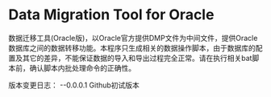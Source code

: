 Data Migration Tool for Oracle
===================

数据迁移工具(Oracle版)，以Oracle官方提供DMP文件为中间文件，提供Oracle数据库之间的数据转移功能。本程序只生成相关的数据操作脚本，由于数据库的配置及其它的差异，不能保证数据的导入和导出过程完全正常。请在执行相关bat脚本前，确认脚本内批处理命令的正确性。

版本变更日志：
--0.0.0.1
Github初试版本